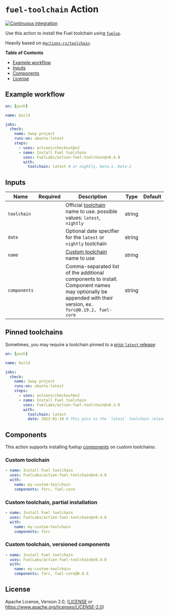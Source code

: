 # `fuel-toolchain` Action

[![Continuous integration](https://github.com/FuelLabs/action-fuel-toolchain/actions/workflows/ci.yml/badge.svg)](https://github.com/FuelLabs/action-fuel-toolchain/actions/workflows/ci.yml)

Use this action to install the Fuel toolchain using [`fuelup`](https://github.com/FuelLabs/fuelup).

Heavily based on [`@actions-rs/toolchain`](https://github.com/actions-rs/toolchain).

**Table of Contents**

- [Example workflow](#example-workflow)
- [Inputs](#inputs)
- [Components](#components)
- [License](#license)

## Example workflow

```yaml
on: [push]

name: build

jobs:
  check:
    name: Sway project
    runs-on: ubuntu-latest
    steps:
      - uses: actions/checkout@v2
      - name: Install Fuel toolchain
        uses: FuelLabs/action-fuel-toolchain@v0.4.0
        with:
          toolchain: latest # or nightly, beta-1, beta-2
```

## Inputs

| Name         | Required | Description                                                                                                                                                       | Type   | Default |
| ------------ | :------: | ----------------------------------------------------------------------------------------------------------------------------------------------------------------- | ------ | ------- |
| `toolchain`  |          | Official [toolchain](https://fuellabs.github.io/fuelup/master/concepts/toolchains.html#toolchain-specification) name to use. possible values: `latest`, `nightly` | string |         |
| `date`       |          | Optional date specifier for the `latest` or `nightly` toolchain                                                                                                   | string |         |
| `name`       |          | [Custom toolchain](https://fuellabs.github.io/fuelup/master/concepts/toolchains.html#custom-toolchains) name to use                                               | string |         |
| `components` |          | Comma-separated list of the additional components to install. Component names may optionally be appended with their version, ex. `forc@0.19.2, fuel-core`         | string |         |

## Pinned toolchains

Sometimes, you may require a toolchain pinned to a [prior `latest` release](https://github.com/FuelLabs/fuelup/blob/4d110974605f70ac2c8b6a550379185750bc2c43/channels/latest/channel-fuel-latest-2023-01-18.toml):

```yaml
on: [push]

name: build

jobs:
  check:
    name: Sway project
    runs-on: ubuntu-latest
    steps:
      - uses: actions/checkout@v2
      - name: Install Fuel toolchain
        uses: FuelLabs/action-fuel-toolchain@v0.3.0
        with:
          toolchain: latest 
          date: 2023-01-18 # This pins to the `latest` toolchain released on 2023-01-18 (YYYY-MM-DD)
```

## Components

This action supports installing fuelup [components](https://fuellabs.github.io/fuelup/master/concepts/components.html) on custom toolchains:

### Custom toolchain

```yaml
- name: Install Fuel toolchain
  uses: FuelLabs/action-fuel-toolchain@v0.4.0
  with:
    name: my-custom-toolchain
    components: forc, fuel-core
```

### Custom toolchain, partial installation

```yaml
- name: Install Fuel toolchain
  uses: FuelLabs/action-fuel-toolchain@v0.4.0
  with:
    name: my-custom-toolchain
    components: forc
```

### Custom toolchain, versioned components

```yaml
- name: Install Fuel toolchain
  uses: FuelLabs/action-fuel-toolchain@v0.4.0
  with:
    name: my-custom-toolchain
    components: forc, fuel-core@0.8.5
```

## License

Apache License, Version 2.0, ([LICENSE](./LICENSE) or <https://www.apache.org/licenses/LICENSE-2.0>)
